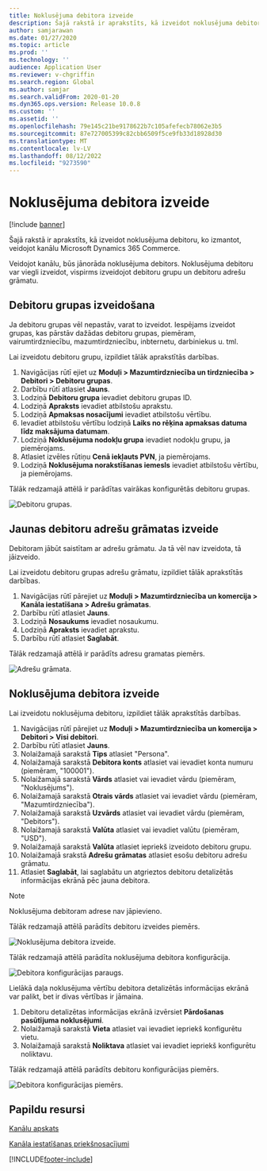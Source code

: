 ```yaml
---
title: Noklusējuma debitora izveide
description: Šajā rakstā ir aprakstīts, kā izveidot noklusējuma debitoru, ko izmantot, veidojot kanālu Microsoft Dynamics 365 Commerce.
author: samjarawan
ms.date: 01/27/2020
ms.topic: article
ms.prod: ''
ms.technology: ''
audience: Application User
ms.reviewer: v-chgriffin
ms.search.region: Global
ms.author: samjar
ms.search.validFrom: 2020-01-20
ms.dyn365.ops.version: Release 10.0.8
ms.custom: ''
ms.assetid: ''
ms.openlocfilehash: 79e145c21be9178622b7c105afefecb78062e3b5
ms.sourcegitcommit: 87e727005399c82cbb6509f5ce9fb33d18928d30
ms.translationtype: MT
ms.contentlocale: lv-LV
ms.lasthandoff: 08/12/2022
ms.locfileid: "9273590"
---
```

# <a name="create-a-default-customer"></a>Noklusējuma debitora izveide

[!include [banner](includes/banner.md)]

Šajā rakstā ir aprakstīts, kā izveidot noklusējuma debitoru, ko izmantot, veidojot kanālu Microsoft Dynamics 365 Commerce.

Veidojot kanālu, būs jānorāda noklusējuma debitors. Noklusējuma debitoru var viegli izveidot, vispirms izveidojot debitoru grupu un debitoru adrešu grāmatu.

## <a name="create-a-customer-group"></a>Debitoru grupas izveidošana

Ja debitoru grupas vēl nepastāv, varat to izveidot. Iespējams izveidot grupas, kas pārstāv dažādas debitoru grupas, piemēram, vairumtirdzniecību, mazumtirdzniecību, inbternetu, darbiniekus u. tml.

Lai izveidotu debitoru grupu, izpildiet tālāk aprakstītās darbības.

1. Navigācijas rūtī ejiet uz **Moduļi \> Mazumtirdzniecība un tirdzniecība \> Debitori \> Debitoru grupas**.
1. Darbību rūtī atlasiet **Jauns**.
1. Lodziņā **Debitoru grupa** ievadiet debitoru grupas ID.
1. Lodziņā **Apraksts** ievadiet atbilstošu aprakstu.
1. Lodziņā **Apmaksas nosacījumi** ievadiet atbilstošu vērtību.
1. Ievadiet atbilstošu vērtību lodziņā **Laiks no rēķina apmaksas datuma līdz maksājuma datumam**.
1. Lodziņā **Noklusējuma nodokļu grupa** ievadiet nodokļu grupu, ja piemērojams.
1. Atlasiet izvēles rūtiņu **Cenā iekļauts PVN**, ja piemērojams.
1. Lodziņā **Noklusējuma norakstīšanas iemesls** ievadiet atbilstošu vērtību, ja piemērojams.

Tālāk redzamajā attēlā ir parādītas vairākas konfigurētās debitoru grupas.

![Debitoru grupas.](media/customer-groups.png)

## <a name="create-a-customer-address-book"></a>Jaunas debitoru adrešu grāmatas izveide

Debitoram jābūt saistītam ar adrešu grāmatu. Ja tā vēl nav izveidota, tā jāizveido.

Lai izveidotu debitoru grupas adrešu grāmatu, izpildiet tālāk aprakstītās darbības.

1. Navigācijas rūtī pārejiet uz **Moduļi \> Mazumtirdzniecība un komercija \> Kanāla iestatīšana \> Adrešu grāmatas**.
1. Darbību rūtī atlasiet **Jauns**.
1. Lodziņā **Nosaukums** ievadiet nosaukumu.
1. Lodziņā **Apraksts** ievadiet aprakstu.
1. Darbību rūtī atlasiet **Saglabāt**.

Tālāk redzamajā attēlā ir parādīts adresu gramatas piemērs.

![Adrešu grāmata.](media/address-book.png)

## <a name="create-a-default-customer"></a>Noklusējuma debitora izveide

Lai izveidotu noklusējuma debitoru, izpildiet tālāk aprakstītās darbības.

1. Navigācijas rūtī pārejiet uz **Moduļi \> Mazumtirdzniecība un komercija \> Debitori \> Visi debitori**.
1. Darbību rūtī atlasiet **Jauns**.
1. Nolaižamajā sarakstā **Tips** atlasiet "Persona".
1. Nolaižamajā sarakstā **Debitora konts** atlasiet vai ievadiet konta numuru (piemēram, "100001").
1. Nolaižamajā sarakstā **Vārds** atlasiet vai ievadiet vārdu (piemēram, "Noklusējums").
1. Nolaižamajā sarakstā **Otrais vārds** atlasiet vai ievadiet vārdu (piemēram, "Mazumtirdzniecība").
1. Nolaižamajā sarakstā **Uzvārds** atlasiet vai ievadiet vārdu (piemēram, "Debitors").
1. Nolaižamajā sarakstā **Valūta** atlasiet vai ievadiet valūtu (piemēram, "USD").
1. Nolaižamajā sarakstā **Valūta** atlasiet iepriekš izveidoto debitoru grupu.
1. Nolaižamajā srakstā **Adrešu grāmatas**  atlasiet esošu debitoru adrešu grāmatu.
1. Atlasiet **Saglabāt**, lai saglabātu un atgrieztos debitoru detalizētās informācijas ekrānā pēc jauna debitora.

> [!NOTE]
> Noklusējuma debitoram adrese nav jāpievieno.

Tālāk redzamajā attēlā parādīts debitoru izveides piemērs.

![Noklusējuma debitora izveide.](media/default-customer-creation.png)

Tālāk redzamajā attēlā parādīta noklusējuma debitora konfigurācija.

![Debitora konfigurācijas paraugs.](media/default-customer-configuration1.png)

Lielākā daļa noklusējuma vērtību debitora detalizētās informācijas ekrānā var palikt, bet ir divas vērtības ir jāmaina.

1. Debitoru detalizētas informācijas ekrānā izvērsiet **Pārdošanas pasūtījuma noklusējumi**.
1. Nolaižamajā sarakstā **Vieta** atlasiet vai ievadiet iepriekš konfigurētu vietu.
1. Nolaižamajā sarakstā **Noliktava** atlasiet vai ievadiet iepriekš konfigurētu noliktavu.

Tālāk redzamajā attēlā parādīts debitoru konfigurācijas piemērs.

![Debitora konfigurācijas piemērs.](media/default-customer-configuration2.png)

## <a name="additional-resources"></a>Papildu resursi

[Kanālu apskats](channels-overview.md)

[Kanāla iestatīšanas priekšnosacījumi](channels-prerequisites.md)


[!INCLUDE[footer-include](../includes/footer-banner.md)]
